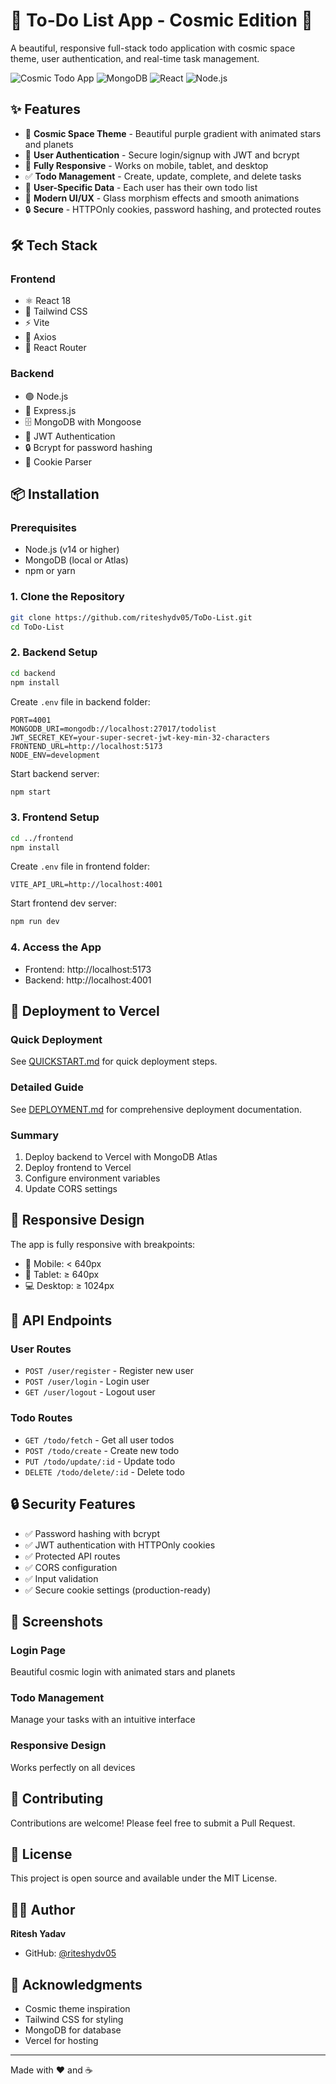# 📝 To-Do List App - Cosmic Edition 🌌

A beautiful, responsive full-stack todo application with cosmic space theme, user authentication, and real-time task management.

![Cosmic Todo App](https://img.shields.io/badge/Status-Production%20Ready-success)
![MongoDB](https://img.shields.io/badge/Database-MongoDB-green)
![React](https://img.shields.io/badge/Frontend-React-blue)
![Node.js](https://img.shields.io/badge/Backend-Node.js-brightgreen)

## ✨ Features

- 🎨 **Cosmic Space Theme** - Beautiful purple gradient with animated stars and planets
- 🔐 **User Authentication** - Secure login/signup with JWT and bcrypt
- 📱 **Fully Responsive** - Works on mobile, tablet, and desktop
- ✅ **Todo Management** - Create, update, complete, and delete tasks
- 🌟 **User-Specific Data** - Each user has their own todo list
- 🚀 **Modern UI/UX** - Glass morphism effects and smooth animations
- 🔒 **Secure** - HTTPOnly cookies, password hashing, and protected routes

## 🛠️ Tech Stack

### Frontend
- ⚛️ React 18
- 🎨 Tailwind CSS
- ⚡ Vite
- 🔗 Axios
- 🧭 React Router

### Backend
- 🟢 Node.js
- 🚂 Express.js
- 🗄️ MongoDB with Mongoose
- 🔐 JWT Authentication
- 🔒 Bcrypt for password hashing
- 🍪 Cookie Parser

## 📦 Installation

### Prerequisites
- Node.js (v14 or higher)
- MongoDB (local or Atlas)
- npm or yarn

### 1. Clone the Repository
```bash
git clone https://github.com/riteshydv05/ToDo-List.git
cd ToDo-List
```

### 2. Backend Setup
```bash
cd backend
npm install
```

Create `.env` file in backend folder:
```env
PORT=4001
MONGODB_URI=mongodb://localhost:27017/todolist
JWT_SECRET_KEY=your-super-secret-jwt-key-min-32-characters
FRONTEND_URL=http://localhost:5173
NODE_ENV=development
```

Start backend server:
```bash
npm start
```

### 3. Frontend Setup
```bash
cd ../frontend
npm install
```

Create `.env` file in frontend folder:
```env
VITE_API_URL=http://localhost:4001
```

Start frontend dev server:
```bash
npm run dev
```

### 4. Access the App
- Frontend: http://localhost:5173
- Backend: http://localhost:4001

## 🚀 Deployment to Vercel

### Quick Deployment
See [QUICKSTART.md](./QUICKSTART.md) for quick deployment steps.

### Detailed Guide
See [DEPLOYMENT.md](./DEPLOYMENT.md) for comprehensive deployment documentation.

### Summary
1. Deploy backend to Vercel with MongoDB Atlas
2. Deploy frontend to Vercel
3. Configure environment variables
4. Update CORS settings

## 📱 Responsive Design

The app is fully responsive with breakpoints:
- 📱 Mobile: < 640px
- 📱 Tablet: ≥ 640px
- 💻 Desktop: ≥ 1024px

## 🎯 API Endpoints

### User Routes
- `POST /user/register` - Register new user
- `POST /user/login` - Login user
- `GET /user/logout` - Logout user

### Todo Routes
- `GET /todo/fetch` - Get all user todos
- `POST /todo/create` - Create new todo
- `PUT /todo/update/:id` - Update todo
- `DELETE /todo/delete/:id` - Delete todo

## 🔒 Security Features

- ✅ Password hashing with bcrypt
- ✅ JWT authentication with HTTPOnly cookies
- ✅ Protected API routes
- ✅ CORS configuration
- ✅ Input validation
- ✅ Secure cookie settings (production-ready)

## 🌟 Screenshots

### Login Page
Beautiful cosmic login with animated stars and planets

### Todo Management
Manage your tasks with an intuitive interface

### Responsive Design
Works perfectly on all devices

## 🤝 Contributing

Contributions are welcome! Please feel free to submit a Pull Request.

## 📄 License

This project is open source and available under the MIT License.

## 👨‍💻 Author

**Ritesh Yadav**
- GitHub: [@riteshydv05](https://github.com/riteshydv05)

## 🙏 Acknowledgments

- Cosmic theme inspiration
- Tailwind CSS for styling
- MongoDB for database
- Vercel for hosting

---

Made with ❤️ and ☕
